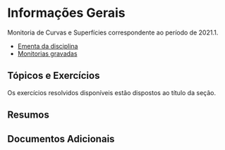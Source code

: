 # Informações Gerais 

Monitoria de Curvas e Superfícies correspondente ao período de 2021.1.  

- [Ementa da disciplina](https://github.com/lucasmoschen/ta-sessions/tree/master/Curves_Surfaces)
- [Monitorias gravadas](https://www.lipsum.com/)

## Tópicos e Exercícios 

Os exercícios resolvidos disponíveis estão dispostos ao título da seção. 

## Resumos 
  
## Documentos Adicionais 